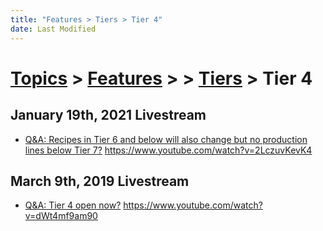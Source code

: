 ```yaml
---
title: "Features > Tiers > Tier 4"
date: Last Modified
---
```

# [Topics](../../../topics.md) > [Features](../../features.md) >  > [Tiers](../tiers.md) > Tier 4

## January 19th, 2021 Livestream
* [Q&A: Recipes in Tier 6 and below will also change but no production lines below Tier 7?](../../../transcriptions/yt-2LczuvKevK4.md) https://www.youtube.com/watch?v=2LczuvKevK4

## March 9th, 2019 Livestream
* [Q&A: Tier 4 open now?](../../../transcriptions/yt-dWt4mf9am90.md) https://www.youtube.com/watch?v=dWt4mf9am90
